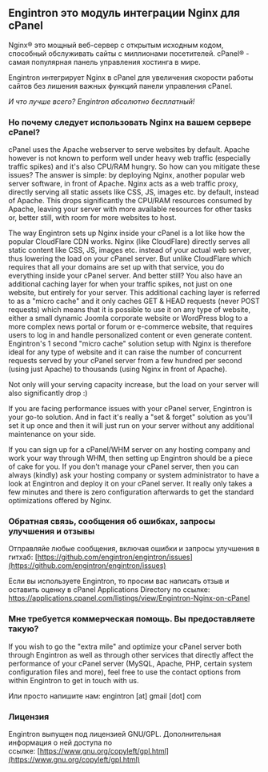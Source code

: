 ## Engintron это модуль интеграции Nginx для cPanel

Nginx® это мощный веб-сервер с открытым исходным кодом, способный обслуживать сайты с миллионами посетителей. cPanel®  - самая популярная панель управления хостинга в мире.

Engintron интегрирует Nginx в cPanel для увеличения скорости работы сайтов без лишения важных функций панели управления cPanel.

_И что лучше всего? Engintron абсолютно бесплатный!_


### Но почему следует использовать Nginx на вашем сервере cPanel?

cPanel uses the Apache webserver to serve websites by default. Apache however is not known to perform well under heavy web traffic (especially traffic spikes) and it's also CPU/RAM hungry. So how can you mitigate these issues? The answer is simple: by deploying Nginx, another popular web server software, in front of Apache. Nginx acts as a web traffic proxy, directly serving all static assets like CSS, JS, images etc. by default, instead of Apache. This drops significantly the CPU/RAM resources consumed by Apache, leaving your server with more available resources for other tasks or, better still, with room for more websites to host.

The way Engintron sets up Nginx inside your cPanel is a lot like how the popular CloudFlare CDN works. Nginx (like CloudFlare) directly serves all static content like CSS, JS, images etc. instead of your actual web server, thus lowering the load on your cPanel server. But unlike CloudFlare which requires that all your domains are set up with that service, you do everything inside your cPanel server. And better still? You also have an additional caching layer for when your traffic spikes, not just on one website, but entirely for your server. This additional caching layer is referred to as a "micro cache" and it only caches GET & HEAD requests (never POST requests) which means that it is possible to use it on any type of website, either a small dynamic Joomla corporate website or WordPress blog to a more complex news portal or forum or e-commerce website, that requires users to log in and handle personalized content or even generate content. Engintron's 1 second "micro cache" solution setup with Nginx is therefore ideal for any type of website and it can raise the number of concurrent requests served by your cPanel server from a few hundred per second (using just Apache) to thousands (using Nginx in front of Apache).

Not only will your serving capacity increase, but the load on your server will also significantly drop :)

If you are facing performance issues with your cPanel server, Engintron is your go-to solution. And in fact it's really a "set & forget" solution as you'll set it up once and then it will just run on your server without any additional maintenance on your side.

If you can sign up for a cPanel/WHM server on any hosting company and work your way through WHM, then setting up Engintron should be a piece of cake for you. If you don't manage your cPanel server, then you can always (kindly) ask your hosting company or system administrator to have a look at Engintron and deploy it on your cPanel server. It really only takes a few minutes and there is zero configuration afterwards to get the standard optimizations offered by Nginx.


### Обратная связь, сообщения об ошибках, запросы улучшения и отзывы

Отправляйе любые сообщения, включая ошибки и запросы улучшения в гитхаб: [https://github.com/engintron/engintron/issues](https://github.com/engintron/engintron/issues)

Если вы используете Engintron, то просим вас написать отзыв и оставить оценку в cPanel Applications Directory по ссылке: https://applications.cpanel.com/listings/view/Engintron-Nginx-on-cPanel


### Мне требуется коммерческая помощь. Вы предоставляете такую?

If you wish to go the "extra mile" and optimize your cPanel server both through Engintron as well as through other services that directly affect the performance of your cPanel server (MySQL, Apache, PHP, certain system configuration files and more), feel free to use the contact options from within Engintron to get in touch with us.

Или просто напишите нам: engintron [at] gmail [dot] com


### Лицензия

Engintron выпущен под лицензией GNU/GPL. Дополнительная информация о ней доступа по ссылке: [https://www.gnu.org/copyleft/gpl.html](https://www.gnu.org/copyleft/gpl.html)
